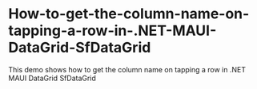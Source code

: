 # How-to-get-the-column-name-on-tapping-a-row-in-.NET-MAUI-DataGrid-SfDataGrid
This demo shows how to get the column name on tapping a row in .NET MAUI DataGrid SfDataGrid
